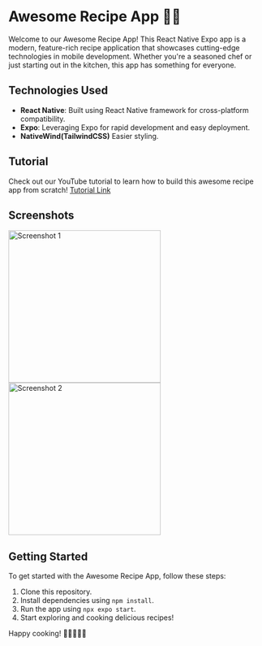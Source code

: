 # Awesome Recipe App 🍳📱

Welcome to our Awesome Recipe App! This React Native Expo app is a modern, feature-rich recipe application that showcases cutting-edge technologies in mobile development. Whether you're a seasoned chef or just starting out in the kitchen, this app has something for everyone.

## Technologies Used
- **React Native**: Built using React Native framework for cross-platform compatibility.
- **Expo**: Leveraging Expo for rapid development and easy deployment.
- **NativeWind(TailwindCSS)** Easier styling.

## Tutorial
Check out our YouTube tutorial to learn how to build this awesome recipe app from scratch! [Tutorial Link](https://youtu.be/uBs-5SRlico)

## Screenshots
<a href="https://youtu.be/uBs-5SRlico"><img src="https://i.ibb.co/T4m1VCR/Screenshot-1710688320.png" alt="Screenshot 1" width="300"></a>
<a href="https://youtu.be/uBs-5SRlico"><img src="https://i.ibb.co/qW6vHnJ/Screenshot-1710688257.png" alt="Screenshot 2" width="300"></a>

## Getting Started
To get started with the Awesome Recipe App, follow these steps:

1. Clone this repository.
2. Install dependencies using `npm install`.
3. Run the app using `npx expo start`.
4. Start exploring and cooking delicious recipes!

Happy cooking! 🥘👩‍🍳👨‍🍳
